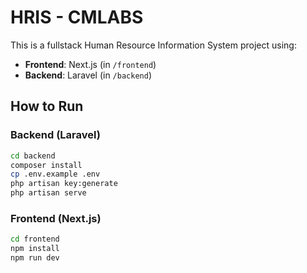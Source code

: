 # HRIS - CMLABS

This is a fullstack Human Resource Information System project using:

- **Frontend**: Next.js (in `/frontend`)
- **Backend**: Laravel (in `/backend`)

## How to Run

### Backend (Laravel)
```bash
cd backend
composer install
cp .env.example .env
php artisan key:generate
php artisan serve
```

### Frontend (Next.js)
```bash
cd frontend
npm install
npm run dev
```